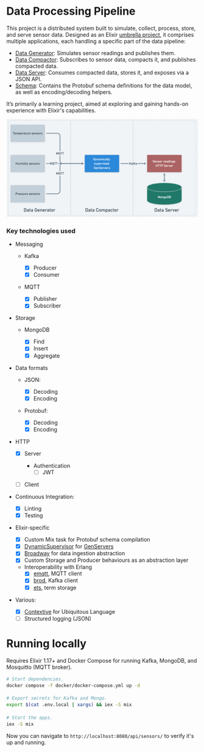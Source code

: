 # Data Processing Pipeline

This project is a distributed system built to simulate, collect, process, store, and serve sensor data. Designed as an Elixir [umbrella project](https://elixirschool.com/en/lessons/advanced/umbrella_projects), it comprises multiple applications, each handling a specific part of the data pipeline:

- [Data Generator](/apps/data_generator/): Simulates sensor readings and publishes them.
- [Data Compactor](/apps/data_compactor/): Subscribes to sensor data, compacts it, and publishes compacted data.
- [Data Server](/apps/data_server/): Consumes compacted data, stores it, and exposes via a JSON API.
- [Schema](/apps/schema/): Contains the Protobuf schema definitions for the data model, as well as encoding/decoding helpers.

It’s primarily a learning project, aimed at exploring and gaining hands-on experience with Elixir's capabilities.

![High level overview](/assets/architecture.png)

### Key technologies used

- Messaging

  - Kafka

    - [x] Producer
    - [x] Consumer

  - MQTT

    - [x] Publisher
    - [x] Subscriber

- Storage

  - MongoDB

    - [x] Find
    - [x] Insert
    - [x] Aggregate

- Data formats

  - JSON:

    - [x] Decoding
    - [x] Encoding

  - Protobuf:

    - [x] Decoding
    - [x] Encoding

- HTTP

  - [x] Server

    - Authentication
      - [ ] JWT

  - [ ] Client

- Continuous Integration:

  - [x] Linting
  - [x] Testing

- Elixir-specific

  - [x] Custom Mix task for Protobuf schema compilation
  - [x] [DynamicSupervisor](https://hexdocs.pm/elixir/DynamicSupervisor.html) for [GenServers](https://hexdocs.pm/elixir/GenServer.html)
  - [x] [Broadway](https://github.com/dashbitco/broadway) for data ingestion abstraction
  - [x] Custom Storage and Producer behaviours as an abstraction layer
  - Interoperability with Erlang
    - [x] [emqtt](https://github.com/emqx/emqtt), MQTT client
    - [x] [brod](https://github.com/kafka4beam/brod), Kafka client
    - [x] [ets](https://www.erlang.org/docs/23/man/ets), term storage

- Various:

  - [x] [Contextive](https://github.com/dev-cycles/contextive) for Ubiquitous Language
  - [ ] Structured logging (JSON)

# Running locally

Requires Elixir 1.17+ and Docker Compose for running Kafka, MongoDB, and Mosquitto (MQTT broker).

```sh
# Start dependencies.
docker compose -f docker/docker-compose.yml up -d

# Export secrets for Kafka and Mongo.
export $(cat .env.local | xargs) && iex -S mix

# Start the apps.
iex -S mix
```

Now you can navigate to `http://localhost:8080/api/sensors/` to verify it's up and running.
